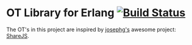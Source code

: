 OT Library for Erlang [![Build Status](https://travis-ci.org/CamShaft/ot_erl.png?branch=master)](https://travis-ci.org/CamShaft/ot_erl)
=====================

The OT's in this project are inspired by [josephg's](https://github.com/josephg) awesome project: [ShareJS](https://github.com/josephg/ShareJS).

